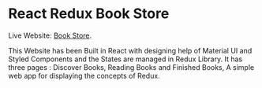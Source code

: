 # React Redux Book Store

Live Website: [Book Store](https://samkabir-react-redux-bookstore.netlify.app/).

This Website has been Built in React with designing help of Material UI and Styled Components and the States are managed in Redux Library. It has three pages : Discover Books, Reading Books and Finished Books, A simple web app for displaying the concepts of Redux.
